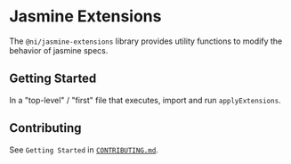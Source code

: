 # Jasmine Extensions

The `@ni/jasmine-extensions` library provides utility functions to modify the behavior of jasmine specs.

## Getting Started

In a "top-level" / "first" file that executes, import and run `applyExtensions`.

## Contributing

See `Getting Started` in [`CONTRIBUTING.md`](/packages/jasmine-parameterized/CONTRIBUTING.md#getting-started).
